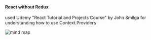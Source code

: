 #### React without Redux

used Udemy "React Tutorial and Projects Course" by John Smilga
for understanding how to use Context.Providers

![mind map](https://github.com/oxana-ermolenko/e-commerce/tree/main/src/assets/mindmap.jpg)
